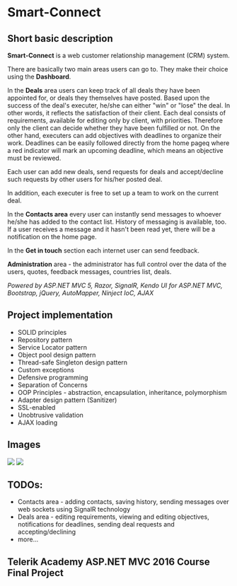 # Smart-Connect #

## Short basic description ##

**Smart-Connect** is a web customer relationship management (CRM) system.

There are basically two main areas users can go to. They make their choice using the **Dashboard**.

In the **Deals** area users can keep track of all deals they have been appointed for, or deals they themselves have posted. Based upon the success of the deal's executer, he/she can either "win" or "lose" the deal. In other words, it reflects the satisfaction of their client. Each deal consists of requirements, available for editing only by client, with priorities. Therefore only the client can decide whether they have been fulfilled or not. On the other hand, executers can add objectives with deadlines to organize their work. Deadlines can be easily followed directly from the home pageq where a red indicator will mark an upcoming deadline, which means an objective must be reviewed.

Each user can add new deals, send requests for deals and accept/decline such requests by other users for his/her posted deal. 

In addition, each executer is free to set up a team to work on the current deal.

In the **Contacts area** every user can instantly send messages to whoever he/she has added to the contact list. History of messaging is available, too. If a user receives a message and it hasn't been read yet, there will be a notification on the home page.

In the **Get in touch** section each internet user can send feedback.

**Administration** area - the administrator has full control over the data of the users, quotes, feedback messages, countries list, deals.

*Powered by ASP.NET MVC 5, Razor, SignalR, Kendo UI for ASP.NET MVC, Bootstrap, jQuery, AutoMapper, Ninject IoC, AJAX*


## Project implementation ##
- SOLID principles
- Repository pattern
- Service Locator pattern
- Object pool design pattern
- Thread-safe Singleton design pattern
- Custom exceptions
- Defensive programming
- Separation of Concerns
- OOP Principles - abstraction, encapsulation, inheritance, polymorphism
- Adapter design pattern (Sanitizer)
- SSL-enabled
- Unobtrusive validation
- AJAX loading

## Images ##
![](https://rawgit.com/vassildinev/Smart-Connect/master/Documentation/home.png)
![](https://rawgit.com/vassildinev/Smart-Connect/master/Documentation/dashboard.png)

## TODOs: ##
- Contacts area - adding contacts, saving history, sending messages over web sockets using SignalR technology
- Deals area - editing requirements, viewing and editing objectives, notifications for deadlines, sending deal requests and accepting/declining
- more...

## Telerik Academy ASP.NET MVC 2016 Course Final Project ##
